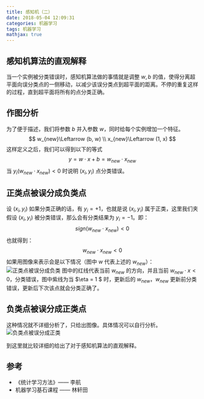```yaml
---
title: 感知机（二）
date: 2018-05-04 12:09:31
categories: 机器学习
tags: 机器学习
mathjax: true
---
```

## 感知机算法的直观解释
当一个实例被分类错误时，感知机算法做的事情就是调整 $w, b$ 的值，使得分离超平面向误分类点的一侧移动，以减少该误分类点到超平面的距离。不停的重复这样的过程，直到超平面将所有的点分类正确。

## 作图分析
为了便于描述，我们将参数 $b$ 并入参数 $w$，同时给每个实例增加一个特征。
$$
w_{new}\Leftarrow (b, w) \\
x_{new}\Leftarrow (1, x) 
$$
这样定义之后，我们可以得到以下的等式
$$
y = w \cdot x + b = w_{new} \cdot x_{new}
$$
当 $y_i(w_{new} \cdot x_{new}) < 0$ 时说明 $(x_i, y_i)$ 点分类错误。

## 正类点被误分成负类点
设 $(x_i, y_i)$ 如果分类正确的话，有 $y_i = +1$，也就是说 $(x_i, y_i)$ 属于正类，这里我们夹假设 $(x_i, y_i)$ 被分类错误，那么会有分类结果为 $y_i = -1$。即：
$$
sign(w_{new} \cdot x_{new}) < 0
$$
也就得到：
$$
w_{new} \cdot x_{new} < 0
$$
如果用图像来表示会是以下情况（图中 $w$ 代表上述的 $w_{new}$）：
![正类点被误分成负类](/img/perceptron2_1.png)
图中的红线代表当前 $w_{new}$ 的方向，并且当前 $w_{new} \cdot x < 0$，分类错误，图中紫线为当 $\eta = 1 $ 时，更新后的 $w_{new}$，$w_{new}$ 更新前分类错误，更新后下次该点就会分类正确了。

## 负类点被误分成正类点
这种情况就不详细分析了，只给出图像。具体情况可以自行分析。
![负类点被误分成正类](/img/perceptron2_2.png)

到这里就比较详细的给出了对于感知机算法的直观解释。  

## 参考
- 《统计学习方法》—— 李航
- 机器学习基石课程 —— 林轩田

